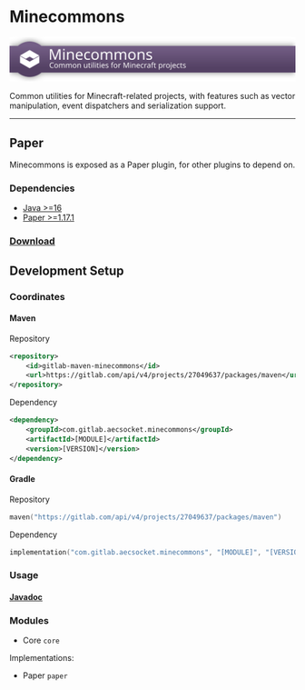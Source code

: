 # Minecommons

<img src="banner.svg" width="1024"/>

Common utilities for Minecraft-related projects, with features such as vector manipulation,
event dispatchers and serialization support.

---

## Paper

Minecommons is exposed as a Paper plugin, for other plugins to depend on.

### Dependencies

* [Java >=16](https://adoptopenjdk.net/?variant=openjdk16&jvmVariant=hotspot)
* [Paper >=1.17.1](https://papermc.io)

### [Download](https://gitlab.com/api/v4/projects/27049637/jobs/artifacts/master/raw/paper/build/libs/minecommons-paper-1.2.jar?job=build)

## Development Setup

### Coordinates

#### Maven

Repository
```xml
<repository>
    <id>gitlab-maven-minecommons</id>
    <url>https://gitlab.com/api/v4/projects/27049637/packages/maven</url>
</repository>
```
Dependency
```xml
<dependency>
    <groupId>com.gitlab.aecsocket.minecommons</groupId>
    <artifactId>[MODULE]</artifactId>
    <version>[VERSION]</version>
</dependency>
```

#### Gradle

Repository
```kotlin
maven("https://gitlab.com/api/v4/projects/27049637/packages/maven")
```

Dependency
```kotlin
implementation("com.gitlab.aecsocket.minecommons", "[MODULE]", "[VERSION]")
```

### Usage

#### [Javadoc](https://aecsocket.gitlab.io/minecommons)

### Modules

* Core `core`

Implementations:
* Paper `paper`
